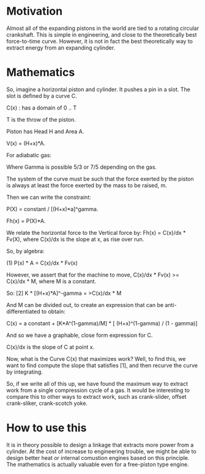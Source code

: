 # Motivation

Almost all of the expanding pistons in the world are tied to a rotating circular crankshaft.  This is simple in engineering, and close to the theoretically best force-to-time curve.  However, it is not in fact the best theoretically way to extract energy from an expanding cylinder.

# Mathematics

So, imagine a horizontal piston and cylinder.  It pushes a pin in a slot.  The slot is defined by a curve C.

C(x) : has a domain of 0 .. T

T is the throw of the piston.

Piston has Head H and Area A.

V(x) = (H+x)*A.

For adiabatic gas:



Where Gamma is possible 5/3 or 7/5 depending on the gas.

The system of the curve must be such that the force exerted by the piston is always at least the force exerted by the mass to be raised, m.

Then we can write the constraint:

P(X) = constant / [(H+x)*a]^gamma.

Fh(x) = P(X)*A.

We relate the horizontal force to the Vertical force by:
Fh(x) = C(x)/dx * Fv(X),  where C(x)/dx is the slope at x, as rise over run.

So, by algebra:

(1)   P(x) * A = C(x)/dx * Fv(x)

However, we assert that for the machine to move,
C(x)/dx * Fv(x) >= C(x)/dx * M, where M is a constant.

So: 
[2] K * [(H+x)*A]^-gamma = >C(x)/dx * M

And M can be divided out, to create an expression that can be anti-differentiated to obtain:

C(x) = a constant + [K*A^(1-gamma)/M] * [ (H+x)^(1-gamma) / (1 - gamma)]

And so we have a graphable, close form expression for C.

C(x)/dx is the slope of C at point x.

Now, what is the Curve C(x) that maximizes work?  Well, to find this, we want to find compute the slope that satisfies [1], and then recurve the curve by integrating.

So, if we write all of this up, we have found the maximum way to extract work from a single compression cycle of a gas.  It would be interesting to compare this to other ways to extract work, such as crank-slider, offset crank-sliker, crank-scotch yoke.

# How to use this

It is in theory possible to design a linkage that extracts more power from a cylinder.  At the cost of increase to engineering trouble, we might be able to design better heat or internal comustion engines based on this principle. The mathematics is actually valuable even for a free-piston type engine.
